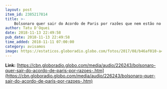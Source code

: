 ```yaml
---
layout: post
item_id: 2385217814
title: >-
    Bolsonaro quer sair do Acordo de Paris por razões que nem estão no Acordo de Paris, avalia especialista
author: Tatu D'Oquei
date: 2018-11-13 22:49:58
pub_date: 2018-11-13 22:49:58
time_added: 2018-11-11 07:00:00
category: avisamos
image: https://estaticos.globoradio.globo.com/fotos/2017/08/b46af010-a43b-4d54-85ca-4e9c593f7a4d.jpg.640x360_q75_box-0%2C64%2C1200%2C739_crop_detail.jpg
---
```


**Link:** [https://cbn.globoradio.globo.com/media/audio/226243/bolsonaro-quer-sair-do-acordo-de-paris-por-razoes-.htm](https://cbn.globoradio.globo.com/media/audio/226243/bolsonaro-quer-sair-do-acordo-de-paris-por-razoes-.htm)

